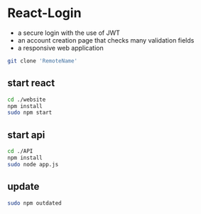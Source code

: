 # React-Login

- a secure login with the use of JWT 
- an account creation page that checks many validation fields
- a responsive web application 

```bash
git clone 'RemoteName'
```
## start react
```bash
cd ./website
npm install
sudo npm start
```
## start api
```bash
cd ./API
npm install
sudo node app.js
```

## update
```bash
sudo npm outdated
```


